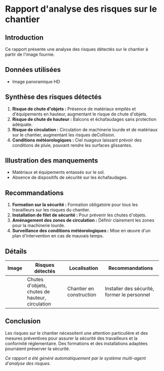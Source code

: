 # Rapport d'analyse des risques sur le chantier

## Introduction
Ce rapport présente une analyse des risques détectés sur le chantier à partir de l'image fournie.

## Données utilisées
- Image panoramique HD

## Synthèse des risques détectés
1. **Risque de chute d'objets :** Présence de matériaux empilés et d'équipements en hauteur, augmentant le risque de chute d'objets.
2. **Risque de chute de hauteur :** Balcons et échafaudages sans protection adéquate.
3. **Risque de circulation :** Circulation de machinerie lourde et de matériaux sur le chantier, augmentant les risques deCollision.
4. **Conditions météorologiques :** Ciel nuageux laissant prévoir des conditions de pluie, pouvant rendre les surfaces glissantes.

## Illustration des manquements
- Matériaux et équipements entassés sur le sol.
- Absence de dispositifs de sécurité sur les échafaudages.

## Recommandations
1. **Formation sur la sécurité :** Formation obligatoire pour tous les travailleurs sur les risques du chantier.
2. **Installation de filet de sécurité :** Pour prévenir les chutes d'objets.
3. **Aménagement des zones de circulation :** Définir clairement les zones pour la machinerie lourde.
4. **Surveillance des conditions météorologiques :** Mise en œuvre d'un plan d'intervention en cas de mauvais temps.

## Détails
| Image | Risques détectés                             | Localisation                 | Recommandations                |
|-------|----------------------------------------------|------------------------------|--------------------------------|
|       | Chutes d'objets, chutes de hauteur, circulation | Chantier en construction      | Installer des sécurité, former le personnel |

## Conclusion
Les risques sur le chantier nécessitent une attention particulière et des mesures préventives pour assurer la sécurité des travailleurs et la conformité réglementaire. Des formations et des installations adaptées pourraient préserver la sécurité.


*Ce rapport a été généré automatiquement par le système multi-agent d'analyse des risques.*